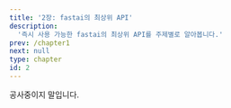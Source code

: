 ```yaml
---
title: '2장: fastai의 최상위 API'
description:
  '즉시 사용 가능한 fastai의 최상위 API를 주제별로 알아봅니다.'
prev: /chapter1
next: null
type: chapter
id: 2
---
```


<exercise id="1" title="DataBlock API의 생김새">

공사중이지 말입니다.

<codeblock id="02_01">
</codeblock>

</exercise>